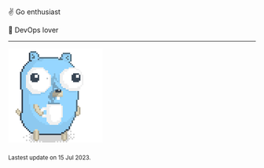 :v: Go enthusiast

:muscle: DevOps lover

---

![Image alt text](/images/gopher_with_coffee.gif)


<sub>Lastest update on 15 Jul 2023.</sub>
